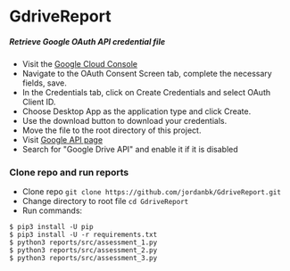 # GdriveReport

##### Retrieve Google OAuth API credential file
- Visit the [Google Cloud Console](https://console.developers.google.com/apis/credentials)
- Navigate to the OAuth Consent Screen tab, complete the necessary fields, save.
- In the Credentials tab, click on Create Credentials and select OAuth Client ID.
- Choose Desktop App as the application type and click Create.
- Use the download button to download your credentials.
- Move the file to the root directory of this project.
- Visit [Google API page](https://console.developers.google.com/apis/library)
- Search for "Google Drive API" and enable it if it is disabled

### Clone repo and run reports
- Clone repo
```git clone https://github.com/jordanbk/GdriveReport.git```
- Change directory to root file
```cd GdriveReport```
- Run commands:

```
$ pip3 install -U pip
$ pip3 install -U -r requirements.txt
$ python3 reports/src/assessment_1.py
$ python3 reports/src/assessment_2.py
$ python3 reports/src/assessment_3.py
```

